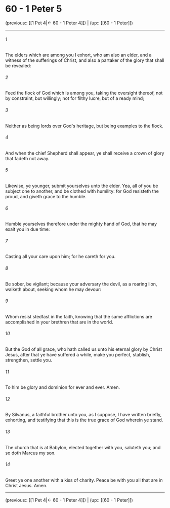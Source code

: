# 60 - 1 Peter 5

(previous:: [[1 Pet 4|← 60 - 1 Peter 4]]) | (up:: [[60 - 1 Peter]])

***


###### 1 
The elders which are among you I exhort, who am also an elder, and a witness of the sufferings of Christ, and also a partaker of the glory that shall be revealed: 

###### 2 
Feed the flock of God which is among you, taking the oversight thereof, not by constraint, but willingly; not for filthy lucre, but of a ready mind; 

###### 3 
Neither as being lords over God's heritage, but being examples to the flock. 

###### 4 
And when the chief Shepherd shall appear, ye shall receive a crown of glory that fadeth not away. 

###### 5 
Likewise, ye younger, submit yourselves unto the elder. Yea, all of you be subject one to another, and be clothed with humility: for God resisteth the proud, and giveth grace to the humble. 

###### 6 
Humble yourselves therefore under the mighty hand of God, that he may exalt you in due time: 

###### 7 
Casting all your care upon him; for he careth for you. 

###### 8 
Be sober, be vigilant; because your adversary the devil, as a roaring lion, walketh about, seeking whom he may devour: 

###### 9 
Whom resist stedfast in the faith, knowing that the same afflictions are accomplished in your brethren that are in the world. 

###### 10 
But the God of all grace, who hath called us unto his eternal glory by Christ Jesus, after that ye have suffered a while, make you perfect, stablish, strengthen, settle you. 

###### 11 
To him be glory and dominion for ever and ever. Amen. 

###### 12 
By Silvanus, a faithful brother unto you, as I suppose, I have written briefly, exhorting, and testifying that this is the true grace of God wherein ye stand. 

###### 13 
The church that is at Babylon, elected together with you, saluteth you; and so doth Marcus my son. 

###### 14 
Greet ye one another with a kiss of charity. Peace be with you all that are in Christ Jesus. Amen.

***

(previous:: [[1 Pet 4|← 60 - 1 Peter 4]]) | (up:: [[60 - 1 Peter]])

